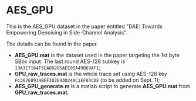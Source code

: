 # AES_GPU
This is the AES_GPU dataset in the paper entitled "DAE: Towards Empowering Denoising in Side-Channel Analysis".

The details can be found in the paper.

- **AES_GPU.mat** is the dataset used in the paper targeting the 1st byte SBox input. The last round AES-128 subkey is `13A3E7164F5EAD8285AEE05A49B69AF1`;
- **GPU_raw_traces.mat** is the whole trace set using AES-128 key `FC367E0919BEF302E43D24AC1EF03CDE` (to be added on Sept. 1);
- **AES_GPU_generate.m** is a matlab script to generate **AES_GPU.mat** from **GPU_raw_traces.mat**.
